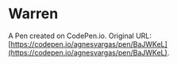 # Warren

A Pen created on CodePen.io. Original URL: [https://codepen.io/agnesvargas/pen/BaJWKeL](https://codepen.io/agnesvargas/pen/BaJWKeL).


